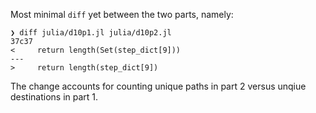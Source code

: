 Most minimal `diff` yet between the two parts, namely:
```
❯ diff julia/d10p1.jl julia/d10p2.jl 
37c37
<     return length(Set(step_dict[9]))
---
>     return length(step_dict[9])
```
The change accounts for counting unique paths in part 2 versus unqiue destinations in part 1. 